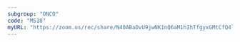 ```yaml
---
subgroup: "ONCO"
code: "MS18"
myURL: "https://zoom.us/rec/share/N40ABaDvU9jwNK1nQ6aM1hIhTfgyxGMtCfQ4lo---bLnM9pSUEpoXR5wEL8QqmAh.jYNuepjB211Xz8LB?startTime=1623928190000"
---
```

